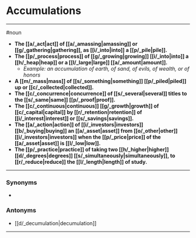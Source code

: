# Accumulations
---
#noun
- **The [[a/_act|act]] of [[a/_amassing|amassing]] or [[g/_gathering|gathering]], as [[i/_into|into]] a [[p/_pile|pile]].**
- **The [[p/_process|process]] of [[g/_growing|growing]] [[i/_into|into]] a [[h/_heap|heap]] or a [[l/_large|large]] [[a/_amount|amount]].**
	- _Example: an accumulation of earth, of sand, of evils, of wealth, or of honors_
- **A [[m/_mass|mass]] of [[s/_something|something]] [[p/_piled|piled]] up or [[c/_collected|collected]].**
- **The [[c/_concurrence|concurrence]] of [[s/_several|several]] titles to the [[s/_same|same]] [[p/_proof|proof]].**
- **The [[c/_continuous|continuous]] [[g/_growth|growth]] of [[c/_capital|capital]] by [[r/_retention|retention]] of [[i/_interest|interest]] or [[s/_savings|savings]].**
- **The [[a/_action|action]] of [[i/_investors|investors]] [[b/_buying|buying]] an [[a/_asset|asset]] from [[o/_other|other]] [[i/_investors|investors]] when the [[p/_price|price]] of the [[a/_asset|asset]] is [[l/_low|low]].**
- **The [[p/_practice|practice]] of taking two [[h/_higher|higher]] [[d/_degrees|degrees]] [[s/_simultaneously|simultaneously]], to [[r/_reduce|reduce]] the [[l/_length|length]] of study.**
---
### Synonyms
- 
### Antonyms
- [[d/_decumulation|decumulation]]
---
